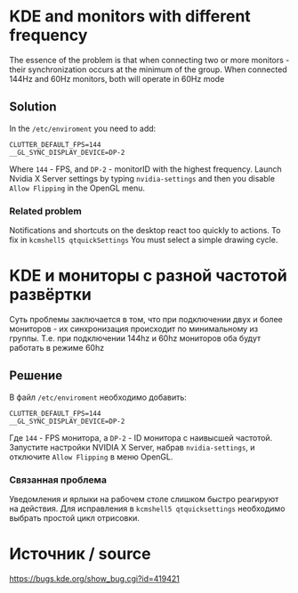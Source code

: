 # KDE and monitors with different frequency
 The essence of the problem is that when connecting two or more monitors - their synchronization occurs at the minimum of the group.
 When connected 144Hz and 60Hz monitors, both will operate in 60Hz mode 

## Solution
  In the `/etc/enviroment` you need to add:
 ```
CLUTTER_DEFAULT_FPS=144
__GL_SYNC_DISPLAY_DEVICE=DP-2
 ```
 Where `144` - FPS, and `DP-2` - monitorID with the highest frequency. 
 Launch Nvidia X Server settings by typing `nvidia-settings` and then you disable `Allow Flipping` in the OpenGL menu.

### Related problem
  Notifications and shortcuts on the desktop react too quickly to actions. To fix in `kcmshell5 qtquickSettings` You must select a simple drawing cycle. 
  
  
# KDE и мониторы с разной частотой развёртки
 Суть проблемы заключается в том, что при подключении двух и более мониторов - их синхронизация происходит по минимальному из группы.
 Т.е. при подключении 144hz и 60hz мониторов оба будут работать в режиме 60hz
 
## Решение
 В файл `/etc/enviroment` необходимо добавить:
 ```
CLUTTER_DEFAULT_FPS=144
__GL_SYNC_DISPLAY_DEVICE=DP-2
 ```
 Где `144` - FPS монитора, а `DP-2` - ID монитора с наивысшей частотой.
 Запустите настройки NVIDIA X Server, набрав `nvidia-settings`, и отключите `Allow Flipping` в меню OpenGL. 
 
 ### Связанная проблема
 Уведомления и ярлыки на рабочем столе слишком быстро реагируют на действия. Для исправления в `kcmshell5 qtquicksettings` необходимо выбрать простой цикл отрисовки.
 
 # Источник / source
 https://bugs.kde.org/show_bug.cgi?id=419421
